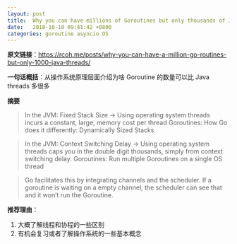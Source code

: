 ```yaml
---
layout: post
title:  Why you can have millions of Goroutines but only thousands of Java Threads
date:   2018-10-10 09:41:42 +0800
categories: goroutine asyncio OS
---
```


**原文链接**：<https://rcoh.me/posts/why-you-can-have-a-million-go-routines-but-only-1000-java-threads/>

**一句话概括**：从操作系统原理层面介绍为啥 Goroutine 的数量可以比 Java threads 多很多

**摘要**

> In the JVM: Fixed Stack Size -> Using operating system threads incurs a constant, large, memory cost per thread
> Goroutines: How Go does it differently: Dynamically Sized Stacks

> In the JVM: Context Switching Delay -> Using operating system threads caps you in the double digit thousands, simply from context switching delay.
> Goroutines: Run multiple Goroutines on a single OS thread

> Go facilitates this by integrating channels and the scheduler.
> If a goroutine is waiting on a empty channel, the scheduler can see that
> and it won’t run the Goroutine.

**推荐理由**：

1. 大概了解线程和协程的一些区别
2. 有机会复习或者了解操作系统的一些基本概念

